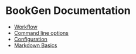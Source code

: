 # BookGen Documentation

* [Workflow](WorkFlow.md)
* [Command line options](CommandLine.md)
* [Configuration](Configuration.md)
* [Markdown Basics](Markdown.md)